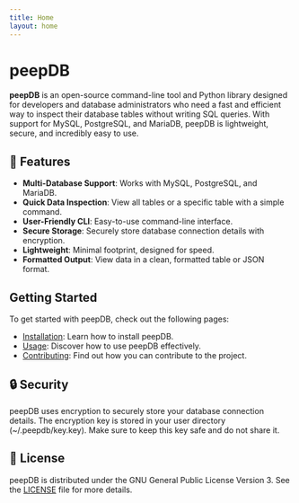 ```yaml
---
title: Home
layout: home
---
```


# peepDB

**peepDB** is an open-source command-line tool and Python library designed for developers and database administrators who need a fast and efficient way to inspect their database tables without writing SQL queries. With support for MySQL, PostgreSQL, and MariaDB, peepDB is lightweight, secure, and incredibly easy to use.

## 🚀 Features

- **Multi-Database Support**: Works with MySQL, PostgreSQL, and MariaDB.
- **Quick Data Inspection**: View all tables or a specific table with a simple command.
- **User-Friendly CLI**: Easy-to-use command-line interface.
- **Secure Storage**: Securely store database connection details with encryption.
- **Lightweight**: Minimal footprint, designed for speed.
- **Formatted Output**: View data in a clean, formatted table or JSON format.

## Getting Started

To get started with peepDB, check out the following pages:

- [Installation](installation.html): Learn how to install peepDB.
- [Usage](usage.html): Discover how to use peepDB effectively.
- [Contributing](contributing.html): Find out how you can contribute to the project.

## 🔒 Security

peepDB uses encryption to securely store your database connection details. The encryption key is stored in your user directory (~/.peepdb/key.key). Make sure to keep this key safe and do not share it.

## 📜 License

peepDB is distributed under the GNU General Public License Version 3. See the [LICENSE](https://github.com/evangelosmeklis/peepdb/blob/main/LICENSE) file for more details.
